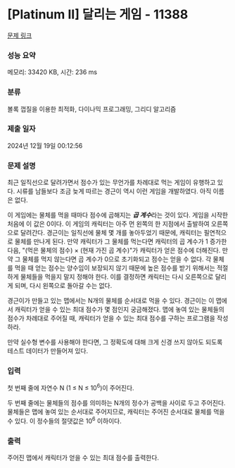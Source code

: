 # [Platinum II] 달리는 게임 - 11388 

[문제 링크](https://www.acmicpc.net/problem/11388) 

### 성능 요약

메모리: 33420 KB, 시간: 236 ms

### 분류

볼록 껍질을 이용한 최적화, 다이나믹 프로그래밍, 그리디 알고리즘

### 제출 일자

2024년 12월 19일 00:12:56

### 문제 설명

<p>최근 일직선으로 달려가면서 점수가 있는 무언가를 차례대로 먹는 게임이 유행하고 있다. 시류를 남들보다 조금 늦게 따르는 경근이 역시 이런 게임을 개발하였다. 아직 이름은 없다.</p>

<p>이 게임에는 물체를 먹을 때마다 점수에 곱해지는 <em><strong>곱 계수</strong></em>라는 것이 있다. 게임을 시작한 처음에 이 값은 0이다. 이 게임의 캐릭터는 아주 먼 왼쪽의 한 지점에서 출발하여 오른쪽으로 달려간다. 경근이는 일직선에 물체 몇 개를 놓아두었기 때문에, 캐릭터는 필연적으로 물체를 만나게 된다. 만약 캐릭터가 그 물체를 먹는다면 캐릭터의 곱 계수가 1 증가한 다음, "(먹은 물체의 점수) × (현재 가진 곱 계수)"가 캐릭터가 얻은 점수에 더해진다. 만약 그 물체를 먹지 않는다면 곱 계수가 0으로 초기화되고 점수는 얻을 수 없다. 각 물체를 먹을 때 얻는 점수는 양수임이 보장되지 않기 때문에 높은 점수를 받기 위해서는 적절하게 물체들을 먹을지 말지 정해야 한다. 이를 결정하면 캐릭터는 다시 오른쪽으로 달리게 되며, 다시 왼쪽으로 돌아갈 수는 없다.</p>

<p>경근이가 만들고 있는 맵에서는 N개의 물체를 순서대로 먹을 수 있다. 경근이는 이 맵에서 캐릭터가 얻을 수 있는 최대 점수가 몇 점인지 궁금해졌다. 맵에 놓여 있는 물체들의 점수가 차례대로 주어질 때, 캐릭터가 얻을 수 있는 최대 점수를 구하는 프로그램을 작성하라.</p>

<p>만약 실수형 변수를 사용해야 한다면, 그 정확도에 대해 크게 신경 쓰지 않아도 되도록 테스트 데이터가 만들어져 있다.</p>

### 입력 

 <p>첫 번째 줄에 자연수 N (1 ≤ N ≤ 10<sup>6</sup>)이 주어진다.</p>

<p>두 번째 줄에는 물체들의 점수를 의미하는 N개의 정수가 공백을 사이로 두고 주어진다. 물체들은 맵에 놓여 있는 순서대로 주어지므로, 캐릭터는 주어진 순서대로 물체를 먹을 수 있다. 이 정수들의 절댓값은 10<sup>6</sup> 이하이다.</p>

### 출력 

 <p>주어진 맵에서 캐릭터가 얻을 수 있는 최대 점수를 출력한다.</p>

